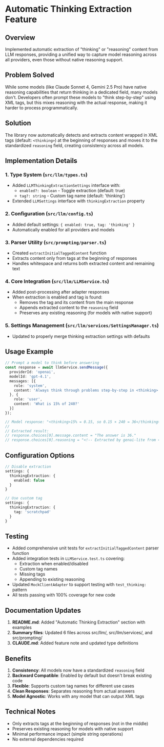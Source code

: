 # Automatic Thinking Extraction Feature

## Overview

Implemented automatic extraction of "thinking" or "reasoning" content from LLM responses, providing a unified way to capture model reasoning across all providers, even those without native reasoning support.

## Problem Solved

While some models (like Claude Sonnet 4, Gemini 2.5 Pro) have native reasoning capabilities that return thinking in a dedicated field, many models don't. Developers often prompt these models to "think step-by-step" using XML tags, but this mixes reasoning with the actual response, making it harder to process programmatically.

## Solution

The library now automatically detects and extracts content wrapped in XML tags (default: `<thinking>`) at the beginning of responses and moves it to the standardized `reasoning` field, creating consistency across all models.

## Implementation Details

### 1. Type System (`src/llm/types.ts`)
- Added `LLMThinkingExtractionSettings` interface with:
  - `enabled?: boolean` - Toggle extraction (default: true)
  - `tag?: string` - Custom tag name (default: 'thinking')
- Extended `LLMSettings` interface with `thinkingExtraction` property

### 2. Configuration (`src/llm/config.ts`)
- Added default settings: `{ enabled: true, tag: 'thinking' }`
- Automatically enabled for all providers and models

### 3. Parser Utility (`src/prompting/parser.ts`)
- Created `extractInitialTaggedContent` function
- Extracts content only from tags at the beginning of responses
- Handles whitespace and returns both extracted content and remaining text

### 4. Core Integration (`src/llm/LLMService.ts`)
- Added post-processing after adapter responses
- When extraction is enabled and tag is found:
  - Removes the tag and its content from the main response
  - Appends extracted content to the `reasoning` field
  - Preserves any existing reasoning (for models with native support)

### 5. Settings Management (`src/llm/services/SettingsManager.ts`)
- Updated to properly merge thinking extraction settings with defaults

## Usage Example

```typescript
// Prompt a model to think before answering
const response = await llmService.sendMessage({
  providerId: 'openai',
  modelId: 'gpt-4.1',
  messages: [{
    role: 'system',
    content: 'Always think through problems step-by-step in <thinking> tags before answering.'
  }, {
    role: 'user',
    content: 'What is 15% of 240?'
  }]
});

// Model response: "<thinking>15% = 0.15, so 0.15 × 240 = 36</thinking>The answer is 36."
// 
// Extracted result:
// response.choices[0].message.content = "The answer is 36."
// response.choices[0].reasoning = "<!-- Extracted by genai-lite from <thinking> tag -->\n15% = 0.15, so 0.15 × 240 = 36"
```

## Configuration Options

```typescript
// Disable extraction
settings: {
  thinkingExtraction: {
    enabled: false
  }
}

// Use custom tag
settings: {
  thinkingExtraction: {
    tag: 'scratchpad'
  }
}
```

## Testing

- Added comprehensive unit tests for `extractInitialTaggedContent` parser function
- Added integration tests in `LLMService.test.ts` covering:
  - Extraction when enabled/disabled
  - Custom tag names
  - Missing tags
  - Appending to existing reasoning
- Updated `MockClientAdapter` to support testing with `test_thinking:` pattern
- All tests passing with 100% coverage for new code

## Documentation Updates

1. **README.md**: Added "Automatic Thinking Extraction" section with examples
2. **Summary files**: Updated 6 files across src/llm/, src/llm/services/, and src/prompting/
3. **CLAUDE.md**: Added feature note and updated type definitions

## Benefits

1. **Consistency**: All models now have a standardized `reasoning` field
2. **Backward Compatible**: Enabled by default but doesn't break existing code
3. **Flexible**: Supports custom tag names for different use cases
4. **Clean Responses**: Separates reasoning from actual answers
5. **Model Agnostic**: Works with any model that can output XML tags

## Technical Notes

- Only extracts tags at the beginning of responses (not in the middle)
- Preserves existing reasoning for models with native support
- Minimal performance impact (simple string operations)
- No external dependencies required